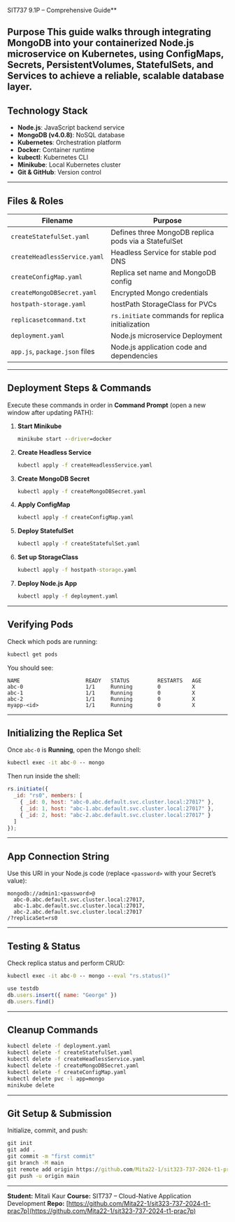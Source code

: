 SIT737 9.1P – Comprehensive Guide**

Purpose
This guide walks through integrating MongoDB into your containerized Node.js microservice on Kubernetes, using ConfigMaps, Secrets, PersistentVolumes, StatefulSets, and Services to achieve a reliable, scalable database layer.
---
## Technology Stack

* **Node.js**: JavaScript backend service
* **MongoDB (v4.0.8)**: NoSQL database
* **Kubernetes**: Orchestration platform
* **Docker**: Container runtime
* **kubectl**: Kubernetes CLI
* **Minikube**: Local Kubernetes cluster
* **Git & GitHub**: Version control
---
## Files & Roles

| Filename                       | Purpose                                              |
| ------------------------------ | ---------------------------------------------------- |
| `createStatefulSet.yaml`       | Defines three MongoDB replica pods via a StatefulSet |
| `createHeadlessService.yaml`   | Headless Service for stable pod DNS                  |
| `createConfigMap.yaml`         | Replica set name and MongoDB config                  |
| `createMongoDBSecret.yaml`     | Encrypted Mongo credentials                          |
| `hostpath-storage.yaml`        | hostPath StorageClass for PVCs                       |
| `replicasetcommand.txt`        | `rs.initiate` commands for replica initialization    |
| `deployment.yaml`              | Node.js microservice Deployment                      |
| `app.js`, `package.json` files | Node.js application code and dependencies            |

---

## Deployment Steps & Commands

Execute these commands in order in **Command Prompt** (open a new window after updating PATH):

1. **Start Minikube**

   ```bat
   minikube start --driver=docker
   ```
2. **Create Headless Service**

   ```bat
   kubectl apply -f createHeadlessService.yaml
   ```
3. **Create MongoDB Secret**

   ```bat
   kubectl apply -f createMongoDBSecret.yaml
   ```
4. **Apply ConfigMap**

   ```bat
   kubectl apply -f createConfigMap.yaml
   ```
5. **Deploy StatefulSet**

   ```bat
   kubectl apply -f createStatefulSet.yaml
   ```
6. **Set up StorageClass**

   ```bat
   kubectl apply -f hostpath-storage.yaml
   ```
7. **Deploy Node.js App**

   ```bat
   kubectl apply -f deployment.yaml
   ```

---

## Verifying Pods

Check which pods are running:

```bat
kubectl get pods
```

You should see:

```
NAME                     READY   STATUS         RESTARTS   AGE
abc-0                    1/1     Running        0          X
abc-1                    1/1     Running        0          X
abc-2                    1/1     Running        0          X
myapp-<id>               1/1     Running        0          X
```

---

## Initializing the Replica Set

Once `abc-0` is **Running**, open the Mongo shell:

```bat
kubectl exec -it abc-0 -- mongo
```

Then run inside the shell:

```js
rs.initiate({
  _id: "rs0", members: [
    { _id: 0, host: "abc-0.abc.default.svc.cluster.local:27017" },
    { _id: 1, host: "abc-1.abc.default.svc.cluster.local:27017" },
    { _id: 2, host: "abc-2.abc.default.svc.cluster.local:27017" }
  ]
});
```

---

## App Connection String

Use this URI in your Node.js code (replace `<password>` with your Secret’s value):

```
mongodb://admin1:<password>@
  abc-0.abc.default.svc.cluster.local:27017,
  abc-1.abc.default.svc.cluster.local:27017,
  abc-2.abc.default.svc.cluster.local:27017
/?replicaSet=rs0
```

---

## Testing & Status

Check replica status and perform CRUD:

```bat
kubectl exec -it abc-0 -- mongo --eval "rs.status()"
```

```js
use testdb
db.users.insert({ name: "George" })
db.users.find()
```

---

## Cleanup Commands

```bat
kubectl delete -f deployment.yaml
kubectl delete -f createStatefulSet.yaml
kubectl delete -f createHeadlessService.yaml
kubectl delete -f createMongoDBSecret.yaml
kubectl delete -f createConfigMap.yaml
kubectl delete pvc -l app=mongo
minikube delete
```

---

## Git Setup & Submission

Initialize, commit, and push:

```bat
git init
git add .
git commit -m "first commit"
git branch -M main
git remote add origin https://github.com/Mita22-1/sit323-737-2024-t1-prac7p.git
git push -u origin main
```

---

**Student:** Mitali Kaur
**Course:** SIT737 – Cloud-Native Application Development
**Repo:** [https://github.com/Mita22-1/sit323-737-2024-t1-prac7p](https://github.com/Mita22-1/sit323-737-2024-t1-prac7p)
